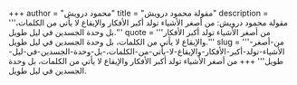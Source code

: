 +++
author = "محمود درويش"
title = "مقولة محمود درويش"
description = '''مقولة محمود درويش: من أصغر الأشياء تولد أكبر الأفكار والإيقاع لا يأتي من الكلمات، بل وحدة الجسدين في ليل طويل.'''
quote = '''من أصغر الأشياء تولد أكبر الأفكار والإيقاع لا يأتي من الكلمات، بل وحدة الجسدين في ليل طويل.'''
slug = '''من-أصغر-الأشياء-تولد-أكبر-الأفكار-والإيقاع-لا-يأتي-من-الكلمات،-بل-وحدة-الجسدين-في-ليل-طويل'''
+++
من أصغر الأشياء تولد أكبر الأفكار والإيقاع لا يأتي من الكلمات، بل وحدة الجسدين في ليل طويل.
